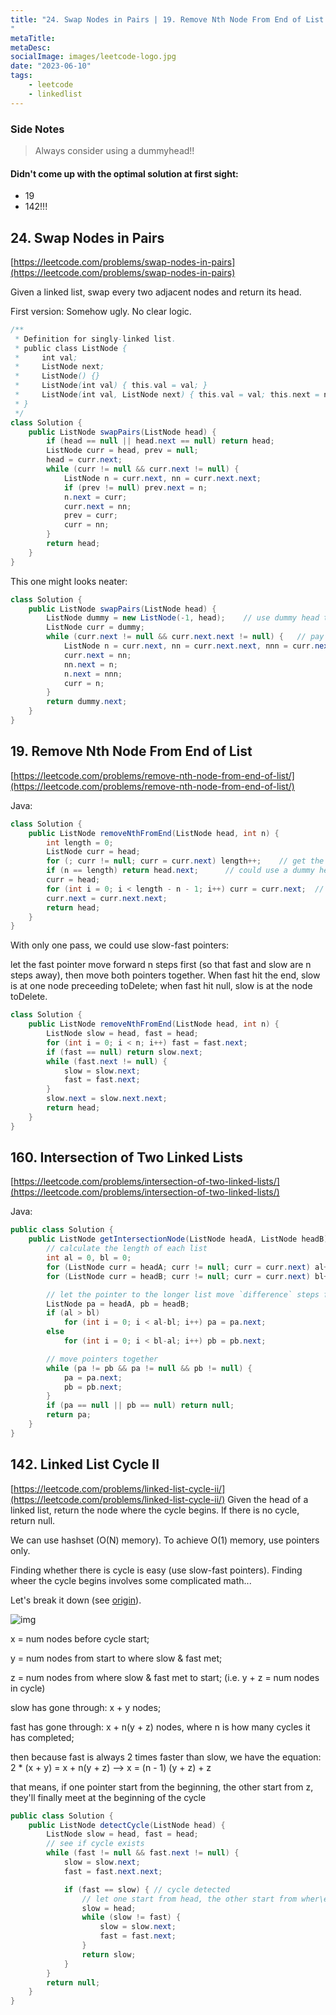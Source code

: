 ```yaml
---
title: "24. Swap Nodes in Pairs | 19. Remove Nth Node From End of List | 160. Intersection of Two Linked Lists | 142. Linked List Cycle II
"
metaTitle:
metaDesc:
socialImage: images/leetcode-logo.jpg
date: "2023-06-10"
tags:
    - leetcode
    - linkedlist
---
```


### Side Notes
> Always consider using a dummyhead!!


#### Didn't come up with the optimal solution at first sight:
- 19
- 142!!!


## 24. Swap Nodes in Pairs
[https://leetcode.com/problems/swap-nodes-in-pairs](https://leetcode.com/problems/swap-nodes-in-pairs)

Given a linked list, swap every two adjacent nodes and return its head.

First version: Somehow ugly. No clear logic. 

```java
/**
 * Definition for singly-linked list.
 * public class ListNode {
 *     int val;
 *     ListNode next;
 *     ListNode() {}
 *     ListNode(int val) { this.val = val; }
 *     ListNode(int val, ListNode next) { this.val = val; this.next = next; }
 * }
 */
class Solution {
    public ListNode swapPairs(ListNode head) {
        if (head == null || head.next == null) return head;
        ListNode curr = head, prev = null;
        head = curr.next;
        while (curr != null && curr.next != null) {
            ListNode n = curr.next, nn = curr.next.next;
            if (prev != null) prev.next = n;
            n.next = curr;
            curr.next = nn;
            prev = curr;
            curr = nn;
        } 
        return head;
    }
}
```

This one might looks neater:
```java
class Solution {
    public ListNode swapPairs(ListNode head) {
        ListNode dummy = new ListNode(-1, head);    // use dummy head to avoid dealing with edge case
        ListNode curr = dummy;
        while (curr.next != null && curr.next.next != null) {   // pay attention to the condition
            ListNode n = curr.next, nn = curr.next.next, nnn = curr.next.next.next;
            curr.next = nn;
            nn.next = n;
            n.next = nnn;
            curr = n;
        } 
        return dummy.next;
    }
}
```


## 19. Remove Nth Node From End of List
[https://leetcode.com/problems/remove-nth-node-from-end-of-list/](https://leetcode.com/problems/remove-nth-node-from-end-of-list/)

Java:
```java
class Solution {
    public ListNode removeNthFromEnd(ListNode head, int n) {
        int length = 0;
        ListNode curr = head;
        for (; curr != null; curr = curr.next) length++;    // get the length first
        if (n == length) return head.next;      // could use a dummy head, but handling edge case seems faster :p
        curr = head;
        for (int i = 0; i < length - n - 1; i++) curr = curr.next;  // get to the node proceeding the one to be removed
        curr.next = curr.next.next;
        return head;
    }
}
```

With only one pass, we could use slow-fast pointers: 

let the fast pointer move forward n steps first (so that fast and slow are n steps away), then move both pointers together. When fast hit the end, slow is at one node preceeding toDelete; when fast hit null, slow is at the node toDelete. 
```java
class Solution {
    public ListNode removeNthFromEnd(ListNode head, int n) {
        ListNode slow = head, fast = head;
        for (int i = 0; i < n; i++) fast = fast.next;
        if (fast == null) return slow.next;
        while (fast.next != null) {
            slow = slow.next;
            fast = fast.next;
        }
        slow.next = slow.next.next;
        return head;
    }
}
```


## 160. Intersection of Two Linked Lists
[https://leetcode.com/problems/intersection-of-two-linked-lists/](https://leetcode.com/problems/intersection-of-two-linked-lists/)

Java:
```java
public class Solution {
    public ListNode getIntersectionNode(ListNode headA, ListNode headB) {
        // calculate the length of each list
        int al = 0, bl = 0;
        for (ListNode curr = headA; curr != null; curr = curr.next) al++;
        for (ListNode curr = headB; curr != null; curr = curr.next) bl++;

        // let the pointer to the longer list move `difference` steps first
        ListNode pa = headA, pb = headB;
        if (al > bl) 
            for (int i = 0; i < al-bl; i++) pa = pa.next;
        else 
            for (int i = 0; i < bl-al; i++) pb = pb.next;

        // move pointers together
        while (pa != pb && pa != null && pb != null) {
            pa = pa.next;
            pb = pb.next;
        }
        if (pa == null || pb == null) return null;
        return pa;
    }
}
```

## 142. Linked List Cycle II
[https://leetcode.com/problems/linked-list-cycle-ii/](https://leetcode.com/problems/linked-list-cycle-ii/)
Given the head of a linked list, return the node where the cycle begins. If there is no cycle, return null.

We can use hashset (O(N) memory). To achieve O(1) memory, use pointers only.

Finding whether there is cycle is easy (use slow-fast pointers). Finding wheer the cycle begins involves some complicated math...

Let's break it down (see [origin](https://programmercarl.com/0142.%E7%8E%AF%E5%BD%A2%E9%93%BE%E8%A1%A8II.html#%E6%80%9D%E8%B7%AF)). 

![img](https://code-thinking-1253855093.file.myqcloud.com/pics/20220925103433.png)

x = num nodes before cycle start;

y = num nodes from start to where slow & fast met;

z = num nodes from where slow & fast met to start; (i.e. y + z = num nodes in cycle)

slow has gone through: x + y nodes;

fast has gone through: x + n(y + z) nodes, where n is how many cycles it has completed;

then because fast is always 2 times faster than slow, we have the equation: 2 * (x + y) = x + n(y + z) --> x = (n - 1) (y + z) + z

that means, if one pointer start from the beginning, the other start from z, they'll finally meet at the beginning of the cycle

```java
public class Solution {
    public ListNode detectCycle(ListNode head) {
        ListNode slow = head, fast = head;
        // see if cycle exists
        while (fast != null && fast.next != null) {
            slow = slow.next;
            fast = fast.next.next;

            if (fast == slow) { // cycle detected
                // let one start from head, the other start from wher\e slow & fast met
                slow = head;
                while (slow != fast) {
                    slow = slow.next;
                    fast = fast.next;
                }
                return slow;
            }
        }
        return null;
    }
}
```
